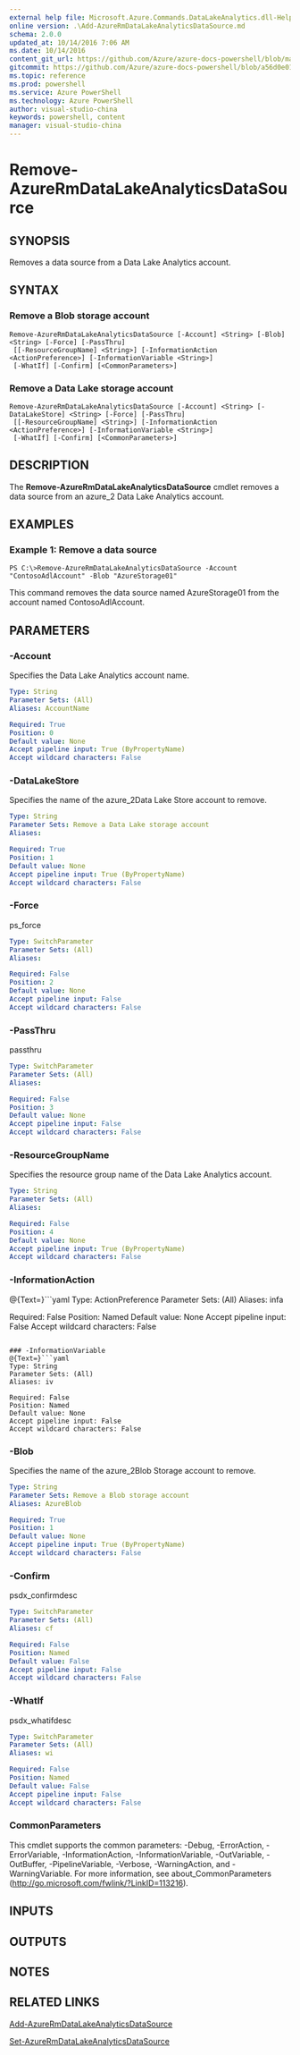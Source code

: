 ```yaml
---
external help file: Microsoft.Azure.Commands.DataLakeAnalytics.dll-Help.xml
online version: .\Add-AzureRmDataLakeAnalyticsDataSource.md
schema: 2.0.0
updated_at: 10/14/2016 7:06 AM
ms.date: 10/14/2016
content_git_url: https://github.com/Azure/azure-docs-powershell/blob/master/azureps-cmdlets-docs/ResourceManager/AzureRM.DataLakeAnalytics/v1.0/CmdletMDs/Remove-AzureRmDataLakeAnalyticsDataSource.md
gitcommit: https://github.com/Azure/azure-docs-powershell/blob/a56d0e01e65c2c33aa2af13dd29addc94ead6e88/azureps-cmdlets-docs/ResourceManager/AzureRM.DataLakeAnalytics/v1.0/CmdletMDs/Remove-AzureRmDataLakeAnalyticsDataSource.md
ms.topic: reference
ms.prod: powershell
ms.service: Azure PowerShell
ms.technology: Azure PowerShell
author: visual-studio-china
keywords: powershell, content
manager: visual-studio-china
---
```


# Remove-AzureRmDataLakeAnalyticsDataSource

## SYNOPSIS
Removes a data source from a Data Lake Analytics account.

## SYNTAX

### Remove a Blob storage account
```
Remove-AzureRmDataLakeAnalyticsDataSource [-Account] <String> [-Blob] <String> [-Force] [-PassThru]
 [[-ResourceGroupName] <String>] [-InformationAction <ActionPreference>] [-InformationVariable <String>]
 [-WhatIf] [-Confirm] [<CommonParameters>]
```

### Remove a Data Lake storage account
```
Remove-AzureRmDataLakeAnalyticsDataSource [-Account] <String> [-DataLakeStore] <String> [-Force] [-PassThru]
 [[-ResourceGroupName] <String>] [-InformationAction <ActionPreference>] [-InformationVariable <String>]
 [-WhatIf] [-Confirm] [<CommonParameters>]
```

## DESCRIPTION
The **Remove-AzureRmDataLakeAnalyticsDataSource** cmdlet removes a data source from an azure_2 Data Lake Analytics account.

## EXAMPLES

### Example 1: Remove a data source
```
PS C:\>Remove-AzureRmDataLakeAnalyticsDataSource -Account "ContosoAdlAccount" -Blob "AzureStorage01"
```

This command removes the data source named AzureStorage01 from the account named ContosoAdlAccount.

## PARAMETERS

### -Account
Specifies the Data Lake Analytics account name.

```yaml
Type: String
Parameter Sets: (All)
Aliases: AccountName

Required: True
Position: 0
Default value: None
Accept pipeline input: True (ByPropertyName)
Accept wildcard characters: False
```

### -DataLakeStore
Specifies the name of the azure_2Data Lake Store account to remove.

```yaml
Type: String
Parameter Sets: Remove a Data Lake storage account
Aliases: 

Required: True
Position: 1
Default value: None
Accept pipeline input: True (ByPropertyName)
Accept wildcard characters: False
```

### -Force
ps_force

```yaml
Type: SwitchParameter
Parameter Sets: (All)
Aliases: 

Required: False
Position: 2
Default value: None
Accept pipeline input: False
Accept wildcard characters: False
```

### -PassThru
passthru

```yaml
Type: SwitchParameter
Parameter Sets: (All)
Aliases: 

Required: False
Position: 3
Default value: None
Accept pipeline input: False
Accept wildcard characters: False
```

### -ResourceGroupName
Specifies the resource group name of the Data Lake Analytics account.

```yaml
Type: String
Parameter Sets: (All)
Aliases: 

Required: False
Position: 4
Default value: None
Accept pipeline input: True (ByPropertyName)
Accept wildcard characters: False
```

### -InformationAction
@{Text=}```yaml
Type: ActionPreference
Parameter Sets: (All)
Aliases: infa

Required: False
Position: Named
Default value: None
Accept pipeline input: False
Accept wildcard characters: False
```

### -InformationVariable
@{Text=}```yaml
Type: String
Parameter Sets: (All)
Aliases: iv

Required: False
Position: Named
Default value: None
Accept pipeline input: False
Accept wildcard characters: False
```

### -Blob
Specifies the name of the azure_2Blob Storage account to remove.

```yaml
Type: String
Parameter Sets: Remove a Blob storage account
Aliases: AzureBlob

Required: True
Position: 1
Default value: None
Accept pipeline input: True (ByPropertyName)
Accept wildcard characters: False
```

### -Confirm
psdx_confirmdesc

```yaml
Type: SwitchParameter
Parameter Sets: (All)
Aliases: cf

Required: False
Position: Named
Default value: False
Accept pipeline input: False
Accept wildcard characters: False
```

### -WhatIf
psdx_whatifdesc

```yaml
Type: SwitchParameter
Parameter Sets: (All)
Aliases: wi

Required: False
Position: Named
Default value: False
Accept pipeline input: False
Accept wildcard characters: False
```

### CommonParameters
This cmdlet supports the common parameters: -Debug, -ErrorAction, -ErrorVariable, -InformationAction, -InformationVariable, -OutVariable, -OutBuffer, -PipelineVariable, -Verbose, -WarningAction, and -WarningVariable. For more information, see about_CommonParameters (http://go.microsoft.com/fwlink/?LinkID=113216).

## INPUTS

## OUTPUTS

## NOTES

## RELATED LINKS

[Add-AzureRmDataLakeAnalyticsDataSource](.\Add-AzureRmDataLakeAnalyticsDataSource.md)

[Set-AzureRmDataLakeAnalyticsDataSource](.\Set-AzureRmDataLakeAnalyticsDataSource.md)

